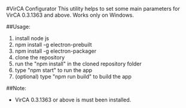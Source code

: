 #VirCA Configurator
This utility helps to set some main parameters for VirCA 0.3.1363 and above. Works only on Windows.

##Usage:
1. install node js
2. npm install -g electron-prebuilt
3. npm install -g electron-packager
4. clone the repository
5. run the "npm install" in the cloned repository folder
6. type "npm start" to run the app
7. (optional) type "npm run build" to build the app

##Note:
+ VirCA 0.3.1363 or above is must been installed.
